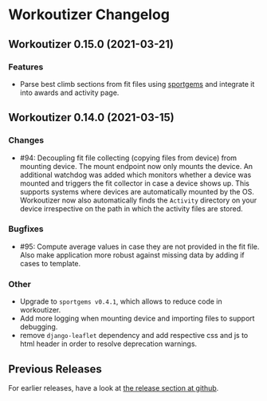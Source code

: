 # Workoutizer Changelog

## Workoutizer 0.15.0 (2021-03-21)

### Features
* Parse best climb sections from fit files using [sportgems](https://github.com/fgebhart/sportgems) and integrate it
  into awards and activity page.


## Workoutizer 0.14.0 (2021-03-15)

### Changes
* #94:  Decoupling fit file collecting (copying files from device) from mounting device. The mount endpoint now only
        mounts the device. An additional watchdog was added which monitors whether a device was mounted and triggers the
        fit collector in case a device shows up. This supports systems where devices are automatically mounted by the OS.
        Workoutizer now also automatically finds the `Activity` directory on your device irrespective on the path in
        which the activity files are stored.

### Bugfixes
* #95:  Compute average values in case they are not provided in the fit file. Also make application more robust against
        missing data by adding if cases to template.

### Other
* Upgrade to `sportgems v0.4.1`, which allows to reduce code in workoutizer.
* Add more logging when mounting device and importing files to support debugging.
* remove `django-leaflet` dependency and add respective css and js to html header in order to resolve deprecation
        warnings.


## Previous Releases
For earlier releases, have a look at [the release section at github](https://github.com/fgebhart/workoutizer/releases).